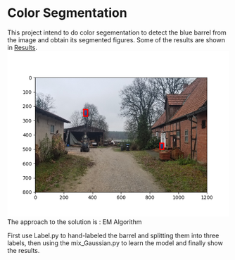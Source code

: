 
# Color Segmentation
This project intend to do color segementation to detect the blue barrel from the image and obtain its segmented figures. Some of the results are shown in [Results](/Color_Segmentation/Results). <br>
![](\Color_Segmentation/Results/4_box.png)<br>
The approach to the solution is : EM Algorithm

First use Label.py to hand-labeled the barrel and splitting them into three labels, then using the mix_Gaussian.py to learn the model and finally show the results.

